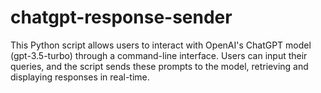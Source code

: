 # chatgpt-response-sender
This Python script allows users to interact with OpenAI's ChatGPT model (gpt-3.5-turbo) through a command-line interface. Users can input their queries, and the script sends these prompts to the model, retrieving and displaying responses in real-time.
